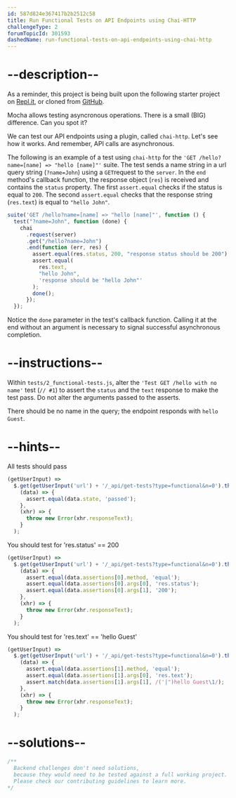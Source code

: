 ```yaml
---
id: 587d824e367417b2b2512c58
title: Run Functional Tests on API Endpoints using Chai-HTTP
challengeType: 2
forumTopicId: 301593
dashedName: run-functional-tests-on-api-endpoints-using-chai-http
---
```


# --description--

As a reminder, this project is being built upon the following starter project on [Repl.it](https://repl.it/github/freeCodeCamp/boilerplate-mochachai), or cloned from [GitHub](https://github.com/freeCodeCamp/boilerplate-mochachai/).

Mocha allows testing asyncronous operations. There is a small (BIG) difference. Can you spot it?

We can test our API endpoints using a plugin, called `chai-http`. Let's see how it works. And remember, API calls are asynchronous.

The following is an example of a test using `chai-http` for the `'GET /hello?name=[name] => "hello [name]"'` suite. The test sends a name string in a url query string (`?name=John`) using a `GET`request to the `server`. In the `end` method's callback function, the response object (`res`) is received and contains the `status` property. The first `assert.equal` checks if the status is equal to `200`. The second `assert.equal` checks that the response string (`res.text`) is equal to `"hello John"`.

```js
suite('GET /hello?name=[name] => "hello [name]"', function () {
  test("?name=John", function (done) {
    chai
      .request(server)
      .get("/hello?name=John")
      .end(function (err, res) {
        assert.equal(res.status, 200, "response status should be 200");
        assert.equal(
          res.text,
          "hello John",
          'response should be "hello John"'
        );
        done();
      });
  });
```

Notice the `done` parameter in the test's callback function. Calling it at the end without an argument is necessary to signal successful asynchronous completion.

# --instructions--

Within `tests/2_functional-tests.js`, alter the `'Test GET /hello with no name'` test (`// #1`) to assert the `status` and the `text` response to make the test pass. Do not alter the arguments passed to the asserts.

There should be no name in the query; the endpoint responds with `hello Guest`.

# --hints--

All tests should pass

```js
(getUserInput) =>
  $.get(getUserInput('url') + '/_api/get-tests?type=functional&n=0').then(
    (data) => {
      assert.equal(data.state, 'passed');
    },
    (xhr) => {
      throw new Error(xhr.responseText);
    }
  );
```

You should test for 'res.status' == 200

```js
(getUserInput) =>
  $.get(getUserInput('url') + '/_api/get-tests?type=functional&n=0').then(
    (data) => {
      assert.equal(data.assertions[0].method, 'equal');
      assert.equal(data.assertions[0].args[0], 'res.status');
      assert.equal(data.assertions[0].args[1], '200');
    },
    (xhr) => {
      throw new Error(xhr.responseText);
    }
  );
```

You should test for 'res.text' == 'hello Guest'

```js
(getUserInput) =>
  $.get(getUserInput('url') + '/_api/get-tests?type=functional&n=0').then(
    (data) => {
      assert.equal(data.assertions[1].method, 'equal');
      assert.equal(data.assertions[1].args[0], 'res.text');
      assert.match(data.assertions[1].args[1], /('|")hello Guest\1/);
    },
    (xhr) => {
      throw new Error(xhr.responseText);
    }
  );
```

# --solutions--

```js
/**
  Backend challenges don't need solutions, 
  because they would need to be tested against a full working project. 
  Please check our contributing guidelines to learn more.
*/
```